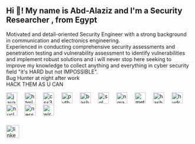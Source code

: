 <h2 align="left">Hi 👋! My name is Abd-Alaziz and I'm a Security Researcher , from Egypt </h2>


Motivated and detail-oriented Security Engineer with a strong background in communication and electronics engineering. <br/>
Experienced in conducting comprehensive security assessments and penetration testing and vulnerability assessment to identify vulnerabilities and implement robust solutions and i will never stop here seeking to improve my knowledge to collect anything and everything in cyber security field "it's HARD but not IMPOSSIBLE". <br/>
Bug Hunter at night after work <br/>
HACK THEM AS U CAN 

<div align="left">
  <img src="https://cdn.jsdelivr.net/gh/devicons/devicon/icons/javascript/javascript-original.svg" height="30" alt="javascript logo"  />
  <img width="12" />
  <img src="https://cdn.jsdelivr.net/gh/devicons/devicon/icons/html5/html5-original.svg" height="30" alt="html5 logo"  />
  <img width="12" />
  <img src="https://cdn.jsdelivr.net/gh/devicons/devicon/icons/css3/css3-original.svg" height="30" alt="css3 logo"  />
  <img width="12" />
  <img src="https://cdn.jsdelivr.net/gh/devicons/devicon/icons/python/python-original.svg" height="30" alt="python logo"  />
  <img width="12" />
  <img src="https://cdn.jsdelivr.net/gh/devicons/devicon/icons/bash/bash-original.svg" height="30" alt="bash logo" />
  <img width="12" />
  <img src="https://cdn.jsdelivr.net/gh/devicons/devicon/icons/mysql/mysql-original.svg" height="30" alt="sql logo" />
  <img width="12" />
  <img src="https://nmap.org/images/sitelogo-nmap.svg" height="30" alt="nmap logo" />
  <img width="12" />
  <img src="https://media.licdn.com/dms/image/v2/C5633AQHz6xjHG_s0fQ/productpage-image_1128_635/productpage-image_1128_635/0/1626341063105/isoc24_b_v__metasploit_rapid7_image?e=2147483647&v=beta&t=5nKtSmBtM7ZjgxteR6bOl4Q0MqV7dT0t5BUvsuGNgM4" height="30" alt="metasploit logo" />
  <img width="12" />
  <img src="https://i0.wp.com/securityaffairs.com/wp-content/uploads/2015/12/hashcat-logo.png?ssl=1" height="30" alt="hashcat logo" />
  <img width="12" />
  <img src="https://www.shutterstock.com/shutterstock/photos/605917040/display_1500/stock-vector-hydra-logo-605917040.jpg" height="30" alt="hydra logo" />
  <img width="12" />
  <img src="https://www.shutterstock.com/shutterstock/photos/737846962/display_1500/stock-vector-atom-icon-vector-illustration-symbol-of-science-education-nuclear-physics-scientific-research-737846962.jpg" height="30" alt="nuclei logo" />
  <img width="12" />
  <img src="https://iconape.com/wp-content/files/rq/347289/png/nessus-professional-logo.png" height="30" alt="nessus logo" />
  <img width="12" />
  <img src="https://logowik.com/content/uploads/images/wireshark5436.logowik.com.webp" height="30" alt="wireshark logo" />

</div>

###

<div align="left">
  <a href=https://www.linkedin.com/in/abdel-aziz-elshehry-a5a5b3190 target="_blank">
    <img src="https://img.shields.io/static/v1?message=LinkedIn&logo=linkedin&label=&color=0077B5&logoColor=white&labelColor=&style=for-the-badge" height="35" alt="linkedin logo"  />
  </a>
</div>

###



###
